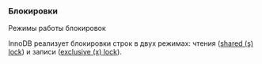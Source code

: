 ### Блокировки

Режимы работы блокировок

InnoDB реализует блокировки строк в двух режимах: чтения ([shared (s) lock](http://dev.mysql.com/doc/refman/5.7/en/glossary.html#glos_shared_lock)) и записи ([exclusive (x) lock](http://dev.mysql.com/doc/refman/5.7/en/glossary.html#glos_exclusive_lock)).

